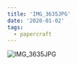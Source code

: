 ```yaml
---
title: 'IMG_3635JPG'
date: '2020-01-02'
tags:
  - papercraft
---
```


![IMG_3635JPG](/images/matisse_website_images/IMG_3635JPG.jpg)
